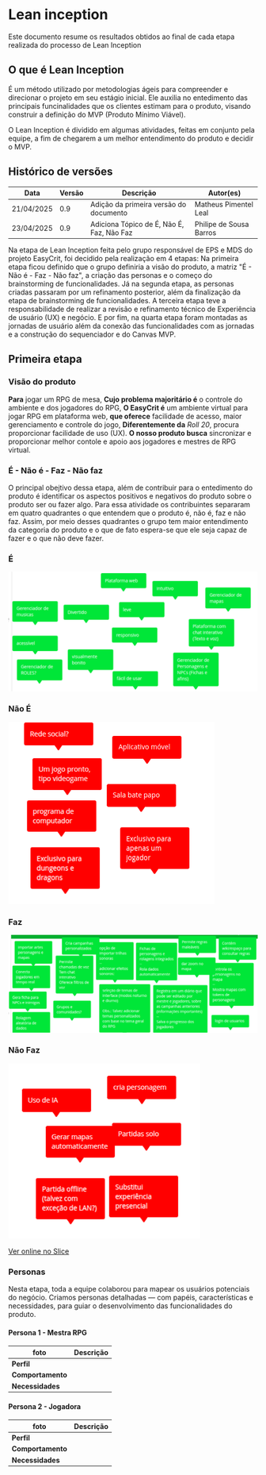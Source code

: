 # Lean inception
Este documento resume os resultados obtidos ao final de cada etapa realizada do processo de Lean Inception

## O que é Lean Inception

É um método utilizado por metodologias ágeis para compreender e direcionar o projeto em seu estágio inicial. Ele auxilia no entedimento das principais funcinalidades que os clientes estimam para o produto, visando construir a definição do MVP (Produto Mínimo Viável).

O Lean Inception é dividido em algumas atividades, feitas em conjunto pela equipe, a fim de chegarem a um melhor entendimento do produto e decidir o MVP.

## Histórico de versões

| Data | Versão | Descrição | Autor(es) |
|------|--------|-----------|-----------|
| 21/04/2025 | 0.9 | Adição da primeira versão do documento | Matheus Pimentel Leal |
| 23/04/2025 | 0.9 | Adiciona Tópico de É, Não É, Faz, Não Faz | Philipe de Sousa Barros |


Na etapa de Lean Inception feita pelo grupo responsável de EPS e MDS do projeto EasyCrit, foi decidido pela realização em 4 etapas: Na primeira etapa ficou definido que o grupo definiria a visão do produto, a matriz "É - Não é - Faz - Não faz", a criação das personas e o começo do brainstorming de funcionalidades. Já na segunda etapa, as personas criadas passaram por um refinamento posterior, além da finalização da etapa de brainstorming de funcionalidades. A terceira etapa teve a responsabilidade de realizar a revisão e refinamento técnico de Experiência de usuário (UX) e negócio. E por fim, na quarta etapa foram montadas as jornadas de usuário além da conexão das funcionalidades com as jornadas e a construção do sequenciador e do Canvas MVP.

## Primeira etapa
### Visão do produto
**Para** jogar um RPG de mesa, **Cujo problema majoritário é** o controle do ambiente e dos jogadores do RPG, **O EasyCrit é** um ambiente virtual para jogar RPG em plataforma web, **que oferece** facilidade de acesso, maior gerenciamento e controle do jogo, **Diferentemente da** _Roll 20_, procura proporcionar facilidade de uso (UX). **O nosso produto busca** sincronizar e proporcionar melhor contole e apoio aos jogadores e mestres de RPG virtual.

### É - Não é - Faz - Não faz

O principal obejtivo dessa etapa, além de contribuir para o entedimento do produto é identificar os aspectos positivos e negativos do produto sobre o produto ser ou fazer algo. Para essa atividade os contribuintes separaram em quatro quadrantes o que entendem que o produto é, não é, faz e não faz. Assim, por meio desses quadrantes o grupo tem maior entendimento da categoria do produto e o que de fato espera-se que ele seja capaz de fazer e o que não deve fazer.

### **É**  
![Descrição detalhada do quadrante "É"](./assets/eh.png)  

### **Não É**  
![Descrição detalhada do quadrante "Não É"](./assets/neh.png)  

### **Faz**  
![Descrição detalhada do quadrante "Faz"](./assets/faz.png)  

### **Não Faz**  
![Descrição detalhada do quadrante "Não Faz"](./assets/nfaz.png)  

[Ver online no Slice](https://slice.wbrain.me/#/board/NvGwGTDRhgbNWl6hyT)


### Personas

Nesta etapa, toda a equipe colaborou para mapear os usuários potenciais do negócio. Criamos personas detalhadas — com papéis, características e necessidades, para guiar o desenvolvimento das funcionalidades do produto.

#### Persona 1 - Mestra RPG
|     foto         | **Descrição**                                                                |
|------------------|------------------------------------------------------------------------------|
| **Perfil**       |   |
| **Comportamento**|   |
| **Necessidades** |   |

#### Persona 2 - Jogadora
|      foto        | **Descrição**                                                                |
|------------------|------------------------------------------------------------------------------|
| **Perfil**       |   |
| **Comportamento**|   |
| **Necessidades** |   |
